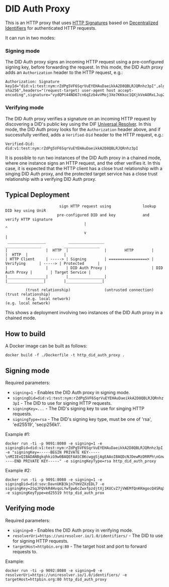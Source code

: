 # DID Auth Proxy

This is an HTTP proxy that uses [HTTP Signatures](https://www.ietf.org/id/draft-cavage-http-signatures-09.txt) based on [Decentralized Identifiers](https://w3c-ccg.github.io/did-spec/) for authenticated HTTP requests.

It can run in two modes:

### Signing mode

The DID Auth proxy signs an incoming HTTP request using a pre-configured signing key, before forwarding the request. In this mode, the DID
Auth proxy adds an `Authorization` header to the HTTP request, e.g.:

	Authorization: Signature keyId="did:v1:test:nym:rZdPg5VF6SqrVuEYEHAuDaeikkA2D8QBLRJQRnhz3pI",algorithm="rsa-sha256",headers="(request-target) user-agent host accept-encoding",signature="vydQPt44ND67cn6qIzb4vVMoj3Xe7KKkoc1QXjkVeAORxLJupZGnb7EfFUKPNQWLwu0s/FJMlw3uwq1JnaXX2v8fjfjNlWcKO8RO/OL2Um7TViuLlBNmGFbliOGMjICNTXegS5q7tdnF6MoKwwtjWqkWi9o2YihZBWiwC6FxyOA3xBHqs6Xnf5VZ6MqQddFAjSLtnRuL0HwQEQ2ZkdLSxLKcOvet8siMEpTQRsFBAfxz6C/bsDiIvwzd0L2HVrv1qjzeaV+SeGBW0WXRpxuQCbcuTiKqxTogtCzu3WPDWUwrhb1ZTat+kv+umzoYCjOJKuxmOnXm4VSWDlOyqUNvfQ=="

### Verifying mode

The DID Auth proxy verifies a signature on an incoming HTTP request by discovering a DID's public key using the DIF [Universal Resolver](https://github.com/decentralized-identity/universal-resolver/). In this mode, the DID Auth proxy looks
for the `Authorization` header above, and if successfully verified, adds a `Verified-Did` header to the HTTP request, e.g.:

	Verified-Did: did:v1:test:nym:rZdPg5VF6SqrVuEYEHAuDaeikkA2D8QBLRJQRnhz3pI

It is possible to run two instances of the DID Auth proxy in a chained mode, where one instance signs an HTTP request, and the other verifies it. In this case,
it is expected that the HTTP client has a close trust relationship with a singing DID Auth proxy, and the protected target service has a close trust relationship
with a verifying DID Auth proxy.

## Typical Deployment

                            sign HTTP request using              lookup DID key using UniR
                           pre-configured DID and key            and verify HTTP signature
                                       |                                     ^
                                       v                                     |
	 _________________          ________________                      ________________          ________________
	|                 |  HTTP  |                |        HTTP        |                |  HTTP  |                |
	| HTTP Client     | -----> | Signing        | =================> | Verifying      | -----> | Protected      |
	|                 |        | DID Auth Proxy |                    | DID Auth Proxy |        | Target Service |
	|_________________|        |________________|                    |________________|        |________________|
	
	         (trust relationship)               (untrusted connection)               (trust relationship)
	         (e.g. local network)                                                    (e.g. local network) 

This shows a deployment involving two instances of the DID Auth proxy in a chained mode.

## How to build

A Docker image can be built as follows:

	docker build -f ./Dockerfile -t http_did_auth_proxy .	

## Signing mode

Required parameters:

 * `signing=1` - Enables the DID Auth proxy in signing mode.
 * `signingDid=did:v1:test:nym:rZdPg5VF6SqrVuEYEHAuDaeikkA2D8QBLRJQRnhz3pI` - The DID to use for signing HTTP requests.
 * `signingKey=...` - The DID's signing key to use for singing HTTP requests.
 * `signingType=rsa` - The DID's signing key type, must be one of 'rsa', 'ed25519', 'secp256k1'.

Example #1:

	docker run -ti -p 9091:8080 -e signing=1 -e signingDid=did:v1:test:nym:rZdPg5VF6SqrVuEYEHAuDaeikkA2D8QBLRJQRnhz3pI -e "signingKey=-----BEGIN PRIVATE KEY-----\nMIIEvQIBADANBgkqhkiG9w0BAQEFAASCBKcwggSjAgEAAoIBAQDcNJDewMzDRRPh\nGnwmpjOoo9DqjZRBDAcADp5bcAlLYepc53lksGi7TlXiHmPpFRWLGCQAkg8FzzVl\n5mMMHcdnVkR4TNlfLEPwFYNyBP9Fl3R6tyHfiqMyQZI2ExmUYUfQnENVo4j9Pu28\ngOhcYNQi/B7xaCm07mTqCpqGs5/HUHbKehP6XwkxV+JvlhouyPbYpJXWgAyFXAtn\nh/hu9lktgwiW0fLYMem3T9ZvX7vmY5q3r/oN/z6DS008FmyeA9CZNwxgvL69pRTi\na/0enQwfvO4PZeXAji/FcFkdBfIaKHWh+clfThWpD6aWhkKyLy55tx7NBm+LUNYe\nDkXDylnzAgMBAAECggEBAJfKxHJIhN22KFXrY9lgiAufoMuOfLu6BrlLWm29dSq5\nfEw+Y7e8wvUasqkEOerZ1dfj9C1QgXqHs09i2LPpcyMQnHIwx0aLxOkia1GVkEHw\nfSJ6SqdFcemauab8040s4cwza1cFO9EWJ9rhIUtMk+7pzIqsOtO14WpTlOF1wJYq\n4auYdInXL4gssOWEfo6ttNzwVLdQCvZs8nMTP77cTYCSilVw7aNsHBcvUUkKpiQG\n9JaTDj3IK2OwpbKzJHrOQRkRRdqCWFzB/9+Ql+FevGLNlq6gkMrlKW0UsomD3FI7\nbgIuA82iTgjF6G6RPCMFOYxM5osCBJ0LvfNH8lSNFAECgYEA9ivQPaW4hSz2/Bwl\nfFE+TEwE5gRHO4bv3WlOkqQDKbTAy7VV8i5nAKAGc+9zpO0E56K2Cyegq9dpkRI6\n4NfFKIJUd/Ee4CWUAGam7lgfNKSr4Im8dVzebhjuUAuM31yyqhF8ApA09DYwqgo1\n99KJitnC+D8QDaOSQ3O9kW41m7MCgYEA5P9ZMAiDjjiIpsFjoMtLFpCVbpZ9h4/P\nAJ0h2nhULNCR8NsqHL7c6Sm33E9But0B5dMQHpYXnm+zcPsotXKiO5wEXBCM8ZgN\np1ssDywXrArPFW6AJKmOuqJovcdoFdVl1hhssnqPs/7W6Qd55MH9smUehYeFmBWe\nxuU3PYjEKMECgYBxzVVqemcwIdZYPEbUDtbm/KmzED1B9qKC0AED55CSwj3yrnT6\nDZuOfWweQo9Kqkv/LYhM5dfwORhTeYMAmJ9Ll9ymyjBE3PprqQj43IIomwveNK6L\n7w/hA+N/26cXR0pNNuIGaVYho7+hjDDgzVLKftsUWkr4kyq1xhbX2YQs4wKBgHnb\n9F8eOLunE/kBMn4vkI66c/q8dKJ+AZ8G/yveGpUajH8KcdeILdCaFbBUMNs6nrbp\nYUuVfY4fTPMThG9CSFjGRn+jgw1RZ/qmBsUwJoyz181E10YrQLvKj0hmY9oyjBWp\nO7aih/Q16bFp/BCittmG+/38xzfOUYbwFTxWmmRBAoGAKf1heaiIbtY5R/T6/k78\nYlhEQ5E9/2MTqoPZ0FmqbzjG5rq8Q7W7ZYKjwE5DQNyzw2yD1WQL1mb+MEAali6P\nFMUmurGezZcIJSVDlt1dLzze2fpQ1CePdDwTGYDCalvedrfYgWyLiGzAaiwjajLB\nKeo2UiboLAs92t1KatoJiWY=\n-----END PRIVATE KEY-----" -e signingKeyType=rsa http_did_auth_proxy

Example #2:

	docker run -ti -p 9091:8080 -e signing=1 -e signingDid=did:sov:DavnUKB3kjn7VmVZXzEDL7 -e signingKey=2SqJFQVkR4HvqoLYwfpw6cZwxfpzdjtXj1KUCvZ7jVWEMfQnKKmgocQ4SRqXcxPy7e4irSd4vmGJoVEtQLeJDtnF -e signingKeyType=ed25519 http_did_auth_prox

## Verifying mode

Required parameters:

 * `signing=0` - Enables the DID Auth proxy in verifying mode.
 * `resolverUri=https://uniresolver.io/1.0/identifiers/` - The DID to use for signing HTTP requests.
 * `targetHost=httpbin.org:80` - The target host and port to forward requests to.

Example:

	docker run -ti -p 9092:8080 -e signing=0 -e resolverUri=https://uniresolver.io/1.0/identifiers/ -e targetHost=httpbin.org:80 http_did_auth_proxy

